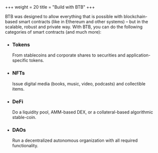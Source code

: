 +++
weight = 20
title = "Build with BTB"
+++

BTB was designed to allow everything that is possible with blockchain-based 
smart contracts (like in Ethereum and other systems) &ndash; but in the scalable,
robust and private way. With BTB, you can do the following categories of smart
contracts (and much more):

* ### Tokens

  From stablecoins and corporate shares to securities and application-specific tokens.

* ### NFTs

  Issue digital media (books, music, video, podcasts) and collectible items.

* ### DeFi

  Do a liquidity pool, AMM-based DEX, or a collateral-based algorithmic stable-coin.

* ### DAOs

  Run a decentralized autonomous organization with all required functionality.
